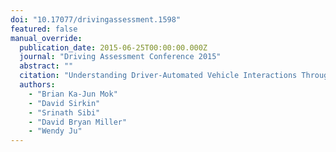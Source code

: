 ```yaml
---
doi: "10.17077/drivingassessment.1598"
featured: false
manual_override:
  publication_date: 2015-06-25T00:00:00.000Z
  journal: "Driving Assessment Conference 2015"
  abstract: ""
  citation: "Understanding Driver-Automated Vehicle Interactions Through Wizard of Oz Design Improvisation (2015)"
  authors:
    - "Brian Ka-Jun Mok"
    - "David Sirkin"
    - "Srinath Sibi"
    - "David Bryan Miller"
    - "Wendy Ju"
---
```


<!-- You can add additional content about this publication here if needed -->
